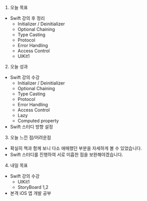 1. 오늘 목표
- Swift 강의 후 정리
    - Initializer / Deinitializer
    - Optional Chaining
    -  Type Casting
    -  Protocol
    -  Error Handling
    -  Access Control
    - UIKit1

2. 오늘 성과
- Swift 강의 수강
    - Initializer / Deinitializer
    - Optional Chaining
    -  Type Casting
    -  Protocol
    -  Error Handling
    -  Access Control
    - Lazy
    - Computed property
- Swift 스터디 방향 설정

3. 오늘 느낀 점/어려운점
- 확실히 책과 함께 보니 다소 애매했던 부분을 자세하게 볼 수 있었습니다.
- Swift 스터디를 진행하여 서로 미흡한 점을 보완해야겠습니다.

4. 내일 목표
- Swift 강의 수강
    - UIKit1
    - StoryBoard 1,2
- 본격 iOS 앱 개발 공부

